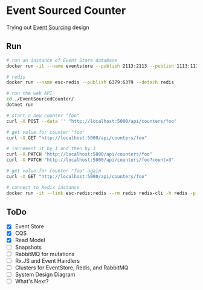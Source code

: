 # Event Sourced Counter

Trying out [Event Sourcing] design

## Run

```sh
# run an instance of Event Store database
docker run -it --name eventstore --publish 2113:2113 --publish 1113:1113 eventstore/eventstore

# redis
docker run --name esc-redis --publish 6379:6379 --detach redis

# run the web API
cd ./EventSourcedCounter/
dotnet run
```

```sh
# start a new counter "foo"
curl -X POST --data '' "http://localhost:5000/api/counters/foo"

# get value for counter "foo"
curl -X GET "http://localhost:5000/api/counters/foo"

# increment it by 1 and then by 3
curl -X PATCH "http://localhost:5000/api/counters/foo"
curl -X PATCH "http://localhost:5000/api/counters/foo?count=3"

# get value for counter "foo" again
curl -X GET "http://localhost:5000/api/counters/foo"
```

```sh
# connect to Redis instance
docker run -it --link esc-redis:redis --rm redis redis-cli -h redis -p 6379
```

## ToDo

- [X] Event Store
- [X] CQS
- [X] Read Model
- [ ] Snapshots
- [ ] RabbitMQ for mutations
- [ ] Rx.JS and Event Handlers
- [ ] Clusters for EventStore, Redis, and RabbitMQ
- [ ] System Design Diagram
- [ ] What's Next?

[Event Sourcing]: https://www.erikheemskerk.nl/event-sourcing-awesome-powerful-different/